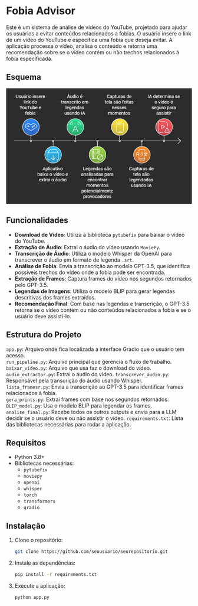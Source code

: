 # Fobia Advisor

Este é um sistema de análise de vídeos do YouTube, projetado para ajudar os usuários a evitar conteúdos relacionados a fobias. O usuário insere o link de um vídeo do YouTube e especifica uma fobia que deseja evitar. A aplicação processa o vídeo, analisa o conteúdo e retorna uma recomendação sobre se o vídeo contém ou não trechos relacionados à fobia especificada.

## Esquema
![](Phobia_Advisor.jpg)

## Funcionalidades

- **Download de Vídeo**: Utiliza a biblioteca `pytubefix` para baixar o vídeo do YouTube.
- **Extração de Áudio**: Extrai o áudio do vídeo usando `MoviePy`.
- **Transcrição de Áudio**: Utiliza o modelo Whisper da OpenAI para transcrever o áudio em formato de legenda `.srt`.
- **Análise de Fobia**: Envia a transcrição ao modelo GPT-3.5, que identifica possíveis trechos do vídeo onde a fobia pode ser encontrada.
- **Extração de Frames**: Captura frames do vídeo nos segundos retornados pelo GPT-3.5.
- **Legendas de Imagens**: Utiliza o modelo BLIP para gerar legendas descritivas dos frames extraídos.
- **Recomendação Final**: Com base nas legendas e transcrição, o GPT-3.5 retorna se o vídeo contém ou não conteúdos relacionados à fobia e se o usuário deve assisti-lo.

## Estrutura do Projeto
`app.py`: Arquivo onde fica localizada a interface Gradio que o usuário tem acesso.  
`run_pipeline.py`: Arquivo principal que gerencia o fluxo de trabalho.
`baixar_video.py`: Arquivo que usa faz o download do vídeo.
`audio_extractor.py`: Extrai o áudio do vídeo.
`transcrever_audio.py`: Responsável pela transcrição do áudio usando Whisper.  
`lista_framesr.py`: Envia a transcrição ao GPT-3.5 para identificar frames relacionados à fobia.  
`gera_prints.py`: Extrai frames com base nos segundos retornados.  
`BLIP_model.py`: Usa o modelo BLIP para legendar os frames.  
`analise_final.py`: Recebe todos os outros outputs e envia para a LLM decidir se o usuário deve ou não assistir o vídeo.
`requirements.txt`: Lista das bibliotecas necessárias para rodar a aplicação.  


## Requisitos

- Python 3.8+
- Bibliotecas necessárias:
  - `pytubefix`
  - `moviepy`
  - `openai`
  - `whisper`
  - `torch`
  - `transformers`
  - `gradio`
  
## Instalação

1. Clone o repositório:
   ```bash
   git clone https://github.com/seuusuario/seurepositorio.git

2. Instale as dependências:
    ```bash
    pip install -r requirements.txt
3. Execute a aplicação:
     ```bash
    python app.py
